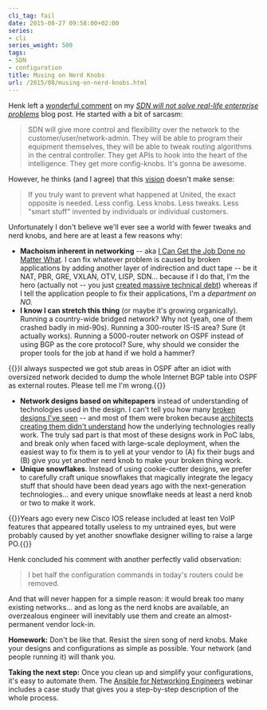 ```yaml
---
cli_tag: fail
date: 2015-08-27 09:58:00+02:00
series:
- cli
series_weight: 500
tags:
- SDN
- configuration
title: Musing on Nerd Knobs
url: /2015/08/musing-on-nerd-knobs.html
---
```

Henk left a [wonderful comment](http://blog.ipspace.net/2015/08/sdn-will-not-solve-real-life-enterprise.html?showComment=1439596106857#c5725880629730586323) on my [*SDN will not solve real-life enterprise problems*](http://blog.ipspace.net/2015/08/sdn-will-not-solve-real-life-enterprise.html) blog post. He started with a bit of sarcasm:

> SDN will give more control and flexibility over the network to the customer/user/network-admin. They will be able to program their equipment themselves, they will be able to tweak routing algorithms in the central controller. They get APIs to hook into the heart of the intelligence. They get more config-knobs. It\'s gonna be awesome.

However, he thinks (and I agree) that this [vision](https://today.duke.edu/2015/05/kragie) doesn't make sense:
<!--more-->
> If you truly want to prevent what happened at United, the exact opposite is needed. Less config. Less knobs. Less tweaks. Less \"smart stuff\" invented by individuals or individual customers.

Unfortunately I don't believe we'll ever see a world with fewer tweaks and nerd knobs, and here are at least a few reasons why:

-   **Machoism inherent in networking** -- aka [I Can Get the Job Done no Matter What](http://blog.ipspace.net/2013/08/temper-your-macgyver-streak.html). I can fix whatever problem is caused by broken applications by adding another layer of indirection and duct tape -- be it NAT, PBR, GRE, VXLAN, OTV, LISP, SDN... because if I do that, I'm the hero (actually not -- you just [created massive technical debt](http://blog.ipspace.net/2013/09/sooner-or-later-someone-will-pay-for.html)) whereas if I tell the application people to fix their applications, I'm a *department on NO.*
-   **I know I can stretch this thing** (or maybe it's growing organically). Running a country-wide bridged network? Why not (yeah, one of them crashed badly in mid-90s). Running a 300-router IS-IS area? Sure (it actually works). Running a 5000-router network on OSPF instead of using BGP as the core protocol? Sure, why should we consider the proper tools for the job at hand if we hold a hammer?

{{<note>}}I always suspected we got stub areas in OSPF after an idiot with oversized network decided to dump the whole Internet BGP table into OSPF as external routes. Please tell me I'm wrong.{{</note>}}

-   **Network designs based on whitepapers** instead of understanding of technologies used in the design. I can't tell you how many [broken designs I've seen](http://blog.ipspace.net/2014/04/why-exactly-would-you-want-nexus-7000.html) -- and most of them were broken because [architects creating them didn't understand](http://blog.ipspace.net/2015/08/the-biggest-problem-of-sdn.html) how the underlying technologies really work. The truly sad part is that most of these designs work in PoC labs, and break only when faced with large-scale deployment, when the easiest way to fix them is to yell at your vendor to (A) fix their bugs and (B) give you yet another nerd knob to make your broken thing work.
-   **Unique snowflakes**. Instead of using cookie-cutter designs, we prefer to carefully craft unique snowflakes that magically integrate the legacy stuff that should have been dead years ago with the next-generation technologies... and every unique snowflake needs at least a nerd knob or two to make it work.

{{<note>}}Years ago every new Cisco IOS release included at least ten VoIP features that appeared totally useless to my untrained eyes, but were probably caused by yet another snowflake designer willing to raise a large PO.{{</note>}}

Henk concluded his comment with another perfectly valid observation:

> I bet half the configuration commands in today\'s routers could be removed.

And that will never happen for a simple reason: it would break too many existing networks... and as long as the nerd knobs are available, an overzealous engineer will inevitably use them and create an almost-permanent vendor lock-in.

**Homework:** Don't be like that. Resist the siren song of nerd knobs. Make your designs and configurations as simple as possible. Your network (and people running it) will thank you.

**Taking the next step:** Once you clean up and simplify your configurations, it's easy to automate them. The [Ansible for Networking Engineers](https://www.ipspace.net/Ansible_for_Networking_Engineers) webinar includes a case study that gives you a step-by-step description of the whole process.
